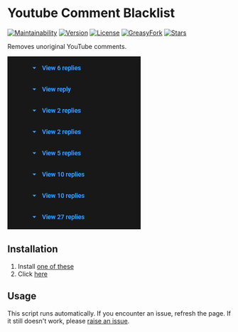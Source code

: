 # Youtube Comment Blacklist

[![Maintainability](https://api.codeclimate.com/v1/badges/02e428a18d320e626bce/maintainability)](https://codeclimate.com/github/NatoBoram/youtube-comment-blacklist/maintainability)
[![Version](https://img.shields.io/github/package-json/v/NatoBoram/youtube-comment-blacklist)](https://github.com/NatoBoram/youtube-comment-blacklist/raw/master/youtube-comment-blacklist.user.js)
[![License](https://img.shields.io/github/license/NatoBoram/youtube-comment-blacklist)](https://github.com/NatoBoram/youtube-comment-blacklist/blob/master/LICENSE.md)
[![GreasyFork](https://img.shields.io/badge/dynamic/json?color=%23990000&label=GreasyFork&query=total_installs&suffix=%20installs&url=https%3A%2F%2Fgreasyfork.org%2Fscripts%2F411035.json)](https://greasyfork.org/scripts/411035)
[![Stars](https://img.shields.io/github/stars/NatoBoram/youtube-comment-blacklist?style=social)](https://github.com/NatoBoram/youtube-comment-blacklist/stargazers)

Removes unoriginal YouTube comments.

![Example](images/example.png)

## Installation

1. Install [one of these](https://github.com/OpenUserJS/OpenUserJS.org/wiki/Userscript-Beginners-HOWTO#how-do-i-get-going)
2. Click [here](https://github.com/NatoBoram/youtube-comment-blacklist/raw/master/youtube-comment-blacklist.user.js)

## Usage

This script runs automatically. If you encounter an issue, refresh the page. If it still doesn't work, please [raise an issue](https://github.com/NatoBoram/youtube-comment-blacklist/issues).
